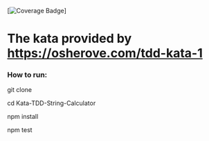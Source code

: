 [![Coverage Badge](https://img.shields.io/endpoint?url=https://gist.githubusercontent.com/MarcioRamos90/56acb6c98677c3057bf40d8b43b117b2079561f3/raw/Kata-TDD-String-Calculator__heads_main.json)]


# The kata provided by https://osherove.com/tdd-kata-1

### How to run:
  git clone
  
  cd Kata-TDD-String-Calculator
  
  npm install
  
  npm test

